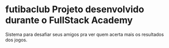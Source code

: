 # futibaclub Projeto desenvolvido durante o FullStack Academy
Sistema para desafiar seus amigos pra ver quem acerta mais os resultados dos jogos.
